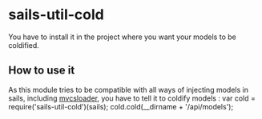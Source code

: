 # sails-util-cold

You have to install it in the project where you want your models to be coldified.

## How to use it

As this module tries to be compatible with all ways of injecting models in sails, including [mvcsloader](https://raw.githubusercontent.com/leeroybrun/sails-util-mvcsloader), you have to tell it to coldify models : 
  var cold = require('sails-util-cold')(sails);
  cold.cold(__dirname + '/api/models');
